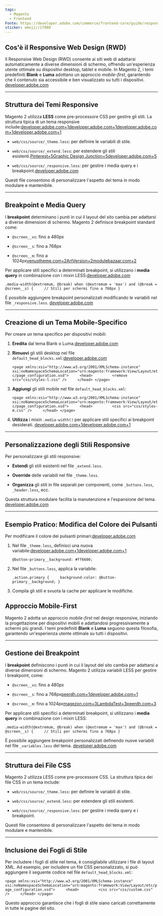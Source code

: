 ```yaml
---
tags:
  - Magento
  - Frontend
Fonte: https://developer.adobe.com/commerce/frontend-core/guide/responsive-design/
sticker: emoji//1f980
---
```

## Cos'è il Responsive Web Design (RWD)

Il Responsive Web Design (RWD) consente ai siti web di adattarsi automaticamente a diverse dimensioni di schermo, offrendo un'esperienza utente ottimale su dispositivi desktop, tablet e mobile. In Magento 2, i temi predefiniti **Blank** e **Luma** adottano un approccio _mobile-first_, garantendo che il contenuto sia accessibile e ben visualizzato su tutti i dispositivi. [developer.adobe.com](https://developer.adobe.com/commerce/frontend-core/guide/responsive-design/?utm_source=chatgpt.com)

---

## Struttura dei Temi Responsive

Magento 2 utilizza **LESS** come pre-processore CSS per gestire gli stili. La struttura tipica di un tema responsive include:[developer.adobe.com+1developer.adobe.com+1](https://developer.adobe.com/commerce/frontend-core/guide/css/?utm_source=chatgpt.com)[developer.adobe.com+1developer.adobe.com+1](https://developer.adobe.com/commerce/frontend-core/guide/layouts/xml-instructions/?utm_source=chatgpt.com)

- `web/css/source/_theme.less`: per definire le variabili di stile.
    
- `web/css/source/_extend.less`: per estendere gli stili esistenti.[Pinterest+5Graphic Design Junction+5developer.adobe.com+5](https://graphicdesignjunction.com/2013/09/responsive-ecommerce-magento-themes/?utm_source=chatgpt.com)
    
- `web/css/source/_responsive.less`: per gestire i media query e i breakpoint.[developer.adobe.com](https://developer.adobe.com/commerce/frontend-core/guide/responsive-design/?utm_source=chatgpt.com)
    

Questi file consentono di personalizzare l'aspetto del tema in modo modulare e mantenibile.

---

##  Breakpoint e Media Query

I **breakpoint** determinano i punti in cui il layout del sito cambia per adattarsi a diverse dimensioni di schermo. Magento 2 definisce breakpoint standard come:

- `@screen__xs`: fino a 480px
    
- `@screen__s`: fino a 768px
    
- `@screen__m`: fino a 1024px[venustheme.com+2ArtVersion+2modulebazaar.com+2](https://www.artversion.com/web-design/magento-commerce/responsive-web-design-for-magento-stores/?utm_source=chatgpt.com)
    

Per applicare stili specifici a determinati breakpoint, si utilizzano i **media query** in combinazione con i mixin LESS:[developer.adobe.com](https://developer.adobe.com/commerce/frontend-core/guide/responsive-design/mobile/?utm_source=chatgpt.com)

`.media-width(@extremum, @break) when (@extremum = 'max') and (@break = @screen__s) {     // Stili per schermi fino a 768px }`

È possibile aggiungere breakpoint personalizzati modificando le variabili nel file `_responsive.less`. [developer.adobe.com](https://developer.adobe.com/commerce/frontend-core/guide/responsive-design/breakpoints/?utm_source=chatgpt.com)

---

## Creazione di un Tema Mobile-Specifico

Per creare un tema specifico per dispositivi mobili:

1. **Eredita** dal tema Blank o Luma.[developer.adobe.com](https://developer.adobe.com/commerce/frontend-core/guide/css/?utm_source=chatgpt.com)
    
2. **Rimuovi** gli stili desktop nel file `default_head_blocks.xml`:[developer.adobe.com](https://developer.adobe.com/commerce/frontend-core/guide/responsive-design/mobile/?utm_source=chatgpt.com)
    
    `<page xmlns:xsi="http://www.w3.org/2001/XMLSchema-instance" xsi:noNamespaceSchemaLocation="urn:magento:framework:View/Layout/etc/page_configuration.xsd">     <head>         <remove src="css/styles-l.css" />     </head> </page>`
    

3. **Aggiungi** gli stili mobile nel file `default_head_blocks.xml`:
    
    `<page xmlns:xsi="http://www.w3.org/2001/XMLSchema-instance" xsi:noNamespaceSchemaLocation="urn:magento:framework:View/Layout/etc/page_configuration.xsd">     <head>         <css src="css/styles-m.css" />     </head> </page>`
    

4. **Utilizza** i mixin `.media-width()` per applicare stili specifici ai breakpoint desiderati. [developer.adobe.com+1developer.adobe.com+1](https://developer.adobe.com/commerce/frontend-core/guide/responsive-design/mobile/?utm_source=chatgpt.com)
    

---

## Personalizzazione degli Stili Responsive

Per personalizzare gli stili responsive:

- **Estendi** gli stili esistenti nel file `_extend.less`.
    
- **Override** delle variabili nel file `_theme.less`.
    
- **Organizza** gli stili in file separati per componenti, come `_buttons.less`, `_header.less`, ecc.
    

Questa struttura modulare facilita la manutenzione e l'espansione del tema. [developer.adobe.com](https://developer.adobe.com/commerce/frontend-core/guide/css/quickstart/customize-styles/?utm_source=chatgpt.com)

---

## Esempio Pratico: Modifica del Colore dei Pulsanti

Per modificare il colore dei pulsanti primari:[developer.adobe.com](https://developer.adobe.com/commerce/frontend-core/guide/css/?utm_source=chatgpt.com)

1. Nel file `_theme.less`, definisci una nuova variabile:[developer.adobe.com+1developer.adobe.com+1](https://developer.adobe.com/commerce/frontend-core/guide/css/quickstart/customize-styles/?utm_source=chatgpt.com)
    
    `@button-primary__background: #ff6600;`
    

2. Nel file `_buttons.less`, applica la variabile:
    
    `.action.primary {     background-color: @button-primary__background; }`
    

3. Compila gli stili e svuota la cache per applicare le modifiche.

## Approccio Mobile-First

Magento 2 adotta un approccio _mobile-first_ nel design responsive, iniziando la progettazione per dispositivi mobili e adattandosi progressivamente a schermi più grandi. I temi predefiniti **Blank** e **Luma** seguono questa filosofia, garantendo un'esperienza utente ottimale su tutti i dispositivi.

---

## Gestione dei Breakpoint

I **breakpoint** definiscono i punti in cui il layout del sito cambia per adattarsi a diverse dimensioni di schermo. Magento 2 utilizza variabili LESS per gestire i breakpoint, come:

- `@screen__xs`: fino a 480px
    
- `@screen__s`: fino a 768px[peerdh.com+1developer.adobe.com+1](https://peerdh.com/blogs/programming-insights/implementing-css-grid-for-responsive-layouts-in-laravel?utm_source=chatgpt.com)
    
- `@screen__m`: fino a 1024px[magezon.com+3LambdaTest+3peerdh.com+3](https://www.lambdatest.com/blog/responsive-css-media-queries-for-responsive-design/?utm_source=chatgpt.com)
    

Per applicare stili specifici a determinati breakpoint, si utilizzano i **media query** in combinazione con i mixin LESS:

`.media-width(@extremum, @break) when (@extremum = 'max') and (@break = @screen__s) {     // Stili per schermi fino a 768px }`

È possibile aggiungere breakpoint personalizzati definendo nuove variabili nel file `_variables.less` del tema. [developer.adobe.com](https://developer.adobe.com/commerce/frontend-core/guide/responsive-design/breakpoints/?utm_source=chatgpt.com)

---

## Struttura dei File CSS

Magento 2 utilizza LESS come pre-processore CSS. La struttura tipica dei file CSS in un tema include:

- `web/css/source/_theme.less`: per definire le variabili di stile.
    
- `web/css/source/_extend.less`: per estendere gli stili esistenti.
    
- `web/css/source/_responsive.less`: per gestire i media query e i breakpoint.
    

Questi file consentono di personalizzare l'aspetto del tema in modo modulare e mantenibile.

---

## Inclusione dei Fogli di Stile

Per includere i fogli di stile nel tema, è consigliabile utilizzare i file di layout XML. Ad esempio, per includere un file CSS personalizzato, si può aggiungere il seguente codice nel file `default_head_blocks.xml`:

`<page xmlns:xsi="http://www.w3.org/2001/XMLSchema-instance" xsi:noNamespaceSchemaLocation="urn:magento:framework:View/Layout/etc/page_configuration.xsd">     <head>         <css src="css/custom.css" />     </head> </page>`

Questo approccio garantisce che i fogli di stile siano caricati correttamente in tutte le pagine del sito.